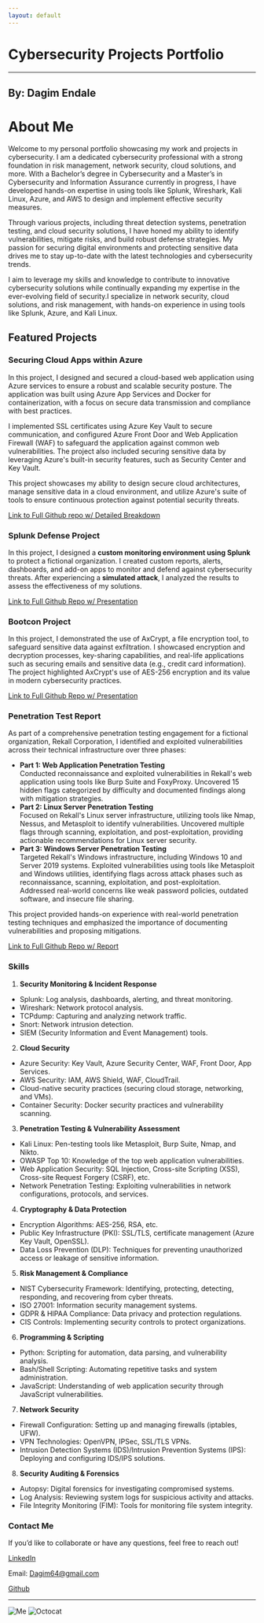 ```yaml
---
layout: default
---
```

# Cybersecurity Projects Portfolio
---
## By: Dagim Endale
# About Me
Welcome to my personal portfolio showcasing my work and projects in cybersecurity. I am a dedicated cybersecurity professional with a strong foundation in risk management, network security, cloud solutions, and more. With a Bachelor’s degree in Cybersecurity and a Master’s in Cybersecurity and Information Assurance currently in progress, I have developed hands-on expertise in using tools like Splunk, Wireshark, Kali Linux, Azure, and AWS to design and implement effective security measures.

Through various projects, including threat detection systems, penetration testing, and cloud security solutions, I have honed my ability to identify vulnerabilities, mitigate risks, and build robust defense strategies. My passion for securing digital environments and protecting sensitive data drives me to stay up-to-date with the latest technologies and cybersecurity trends.

I aim to leverage my skills and knowledge to contribute to innovative cybersecurity solutions while continually expanding my expertise in the ever-evolving field of security.I specialize in network security, cloud solutions, and risk management, with hands-on experience in using tools like Splunk, Azure, and Kali Linux.

## Featured Projects

### Securing Cloud Apps within Azure
In this project, I designed and secured a cloud-based web application using Azure services to ensure a robust and scalable security posture. The application was built using Azure App Services and Docker for containerization, with a focus on secure data transmission and compliance with best practices.

I implemented SSL certificates using Azure Key Vault to secure communication, and configured Azure Front Door and Web Application Firewall (WAF) to safeguard the application against common web vulnerabilities. The project also included securing sensitive data by leveraging Azure's built-in security features, such as Security Center and Key Vault.

This project showcases my ability to design secure cloud architectures, manage sensitive data in a cloud environment, and utilize Azure's suite of tools to ensure continuous protection against potential security threats.

[Link to Full Github repo w/ Detailed Breakdown](https://github.com/dagimendale/Securing-Cloud-Apps-within-Azure)


### Splunk Defense Project
In this project, I designed a **custom monitoring environment using Splunk** to protect a fictional organization. I created custom reports, alerts, dashboards, and add-on apps to monitor and defend against cybersecurity threats. After experiencing a **simulated attack**, I analyzed the results to assess the effectiveness of my solutions.

[Link to Full Github Repo w/ Presentation](https://github.com/dagimendale/Splunk)

### Bootcon Project
In this project, I demonstrated the use of AxCrypt, a file encryption tool, to safeguard sensitive data against exfiltration. I showcased encryption and decryption processes, key-sharing capabilities, and real-life applications such as securing emails and sensitive data (e.g., credit card information). The project highlighted AxCrypt's use of AES-256 encryption and its value in modern cybersecurity practices.

[Link to Full Github Repo w/ Presentation](https://github.com/dagimendale/BootCon)

### Penetration Test Report
As part of a comprehensive penetration testing engagement for a fictional organization, Rekall Corporation, I identified and exploited vulnerabilities across their technical infrastructure over three phases:
- **Part 1: Web Application Penetration Testing**  
  Conducted reconnaissance and exploited vulnerabilities in Rekall's web application using tools like Burp Suite and FoxyProxy. Uncovered 15 hidden flags categorized by difficulty and documented findings along with mitigation strategies.
- **Part 2: Linux Server Penetration Testing**  
  Focused on Rekall's Linux server infrastructure, utilizing tools like Nmap, Nessus, and Metasploit to identify vulnerabilities. Uncovered multiple flags through scanning, exploitation, and post-exploitation, providing actionable recommendations for Linux server security.
- **Part 3: Windows Server Penetration Testing**  
  Targeted Rekall's Windows infrastructure, including Windows 10 and Server 2019 systems. Exploited vulnerabilities using tools like Metasploit and Windows utilities, identifying flags across attack phases such as reconnaissance, scanning, exploitation, and post-exploitation. Addressed real-world concerns like weak password policies, outdated software, and insecure file sharing.

This project provided hands-on experience with real-world penetration testing techniques and emphasized the importance of documenting vulnerabilities and proposing mitigations.

[Link to Full Github Repo w/ Report](https://github.com/dagimendale/PenTest)


### Skills

1. **Security Monitoring & Incident Response**
- Splunk: Log analysis, dashboards, alerting, and threat monitoring.
- Wireshark: Network protocol analysis.
- TCPdump: Capturing and analyzing network traffic.
- Snort: Network intrusion detection.
- SIEM (Security Information and Event Management) tools.

  
2. **Cloud Security**
- Azure Security: Key Vault, Azure Security Center, WAF, Front Door, App Services.
- AWS Security: IAM, AWS Shield, WAF, CloudTrail.
- Cloud-native security practices (securing cloud storage, networking, and VMs).
- Container Security: Docker security practices and vulnerability scanning.


3. **Penetration Testing & Vulnerability Assessment**
- Kali Linux: Pen-testing tools like Metasploit, Burp Suite, Nmap, and Nikto.
- OWASP Top 10: Knowledge of the top web application vulnerabilities.
- Web Application Security: SQL Injection, Cross-site Scripting (XSS), Cross-site Request Forgery (CSRF), etc.
- Network Penetration Testing: Exploiting vulnerabilities in network configurations, protocols, and services.


4. **Cryptography & Data Protection**
- Encryption Algorithms: AES-256, RSA, etc.
- Public Key Infrastructure (PKI): SSL/TLS, certificate management (Azure Key Vault, OpenSSL).
- Data Loss Prevention (DLP): Techniques for preventing unauthorized access or leakage of sensitive information.

  
5. **Risk Management & Compliance**
- NIST Cybersecurity Framework: Identifying, protecting, detecting, responding, and recovering from cyber threats.
- ISO 27001: Information security management systems.
- GDPR & HIPAA Compliance: Data privacy and protection regulations.
- CIS Controls: Implementing security controls to protect organizations.

  
6. **Programming & Scripting**
- Python: Scripting for automation, data parsing, and vulnerability analysis.
- Bash/Shell Scripting: Automating repetitive tasks and system administration.
- JavaScript: Understanding of web application security through JavaScript vulnerabilities.

  
7. **Network Security**
- Firewall Configuration: Setting up and managing firewalls (iptables, UFW).
- VPN Technologies: OpenVPN, IPSec, SSL/TLS VPNs.
- Intrusion Detection Systems (IDS)/Intrusion Prevention Systems (IPS): Deploying and configuring IDS/IPS solutions.

  
8. **Security Auditing & Forensics**
- Autopsy: Digital forensics for investigating compromised systems.
- Log Analysis: Reviewing system logs for suspicious activity and attacks.
- File Integrity Monitoring (FIM): Tools for monitoring file system integrity.
  
  
### Contact Me

If you’d like to collaborate or have any questions, feel free to reach out!

[LinkedIn](https://www.linkedin.com/in/dagim-endale)

Email: Dagim64@gmail.com

[Github](https://github.com/dagimendale)

---
![Me](C:\Users\dagim\Pictures\face.png)
![Octocat](https://github.githubassets.com/images/icons/emoji/octocat.png)



